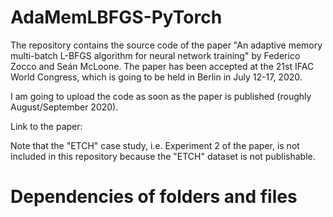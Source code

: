 # AdaMemLBFGS-PyTorch
The repository contains the source code of the paper "An adaptive memory multi-batch L-BFGS algorithm for neural network training" by Federico Zocco and Seán McLoone. The paper has been accepted at the 21st IFAC World Congress, which is going to be held in Berlin in July 12-17, 2020. 

I am going to upload the code as soon as the paper is published (roughly August/September 2020).

Link to the paper: 

Note that the "ETCH" case study, i.e. Experiment 2 of the paper, is not included in this repository because the "ETCH" dataset is not publishable.


# Dependencies of folders and files 


